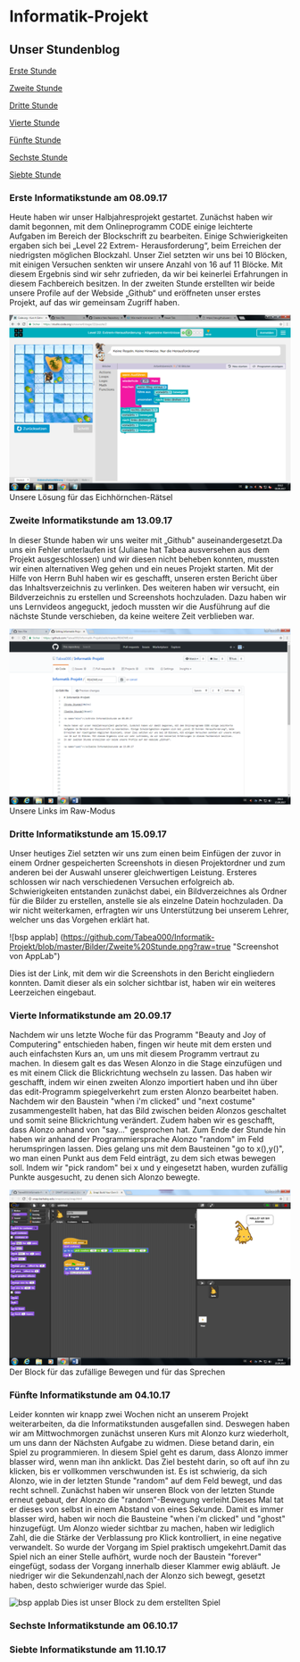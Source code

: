# Informatik-Projekt

## Unser Stundenblog

[Erste Stunde](#eins)

[Zweite Stunde](#zwei)

[Dritte Stunde](#drei)

[Vierte Stunde](#vier)

[Fünfte Stunde](#fünf)

[Sechste Stunde](#sechs)

[Siebte Stunde](#sieben)


### <a name="eins"></a>Erste Informatikstunde am 08.09.17 

Heute haben wir unser Halbjahresprojekt gestartet. Zunächst haben wir damit begonnen, mit dem Onlineprogramm CODE einige leichterte Aufgaben im Bereich der Blockschrift zu bearbeiten. Einige Schwierigkeiten ergaben sich bei „Level 22 Extrem- Herausforderung“, beim Erreichen der niedrigsten möglichen Blockzahl. Unser Ziel setzten wir uns bei 10 Blöcken, mit einigen Versuchen senkten wir unsere Anzahl von 16 auf 11 Blöcke. Mit diesem Ergebnis sind wir sehr zufrieden, da wir bei keinerlei Erfahrungen in diesem Fachbereich besitzen.
In der zweiten Stunde erstellten wir beide unsere Profile auf der Webside „Github“ und eröffneten unser erstes Projekt, auf das wir gemeinsam Zugriff haben.

![bsp applab](https://github.com/Tabea000/Informatik-Projekt/blob/master/Bilder/Erste%20Stunde.png?raw=true "Screenshot von AppLab")
Unsere Lösung für das Eichhörnchen-Rätsel

### <a name="zwei"></a>Zweite Informatikstunde am 13.09.17

In dieser Stunde haben wir uns weiter mit „Github" auseinandergesetzt.Da uns ein Fehler unterlaufen ist (Juliane hat Tabea ausversehen aus dem Projekt ausgeschlossen) und wir diesen nicht beheben konnten, mussten wir einen alternativen Weg gehen und ein neues Projekt starten. Mit der Hilfe von Herrn Buhl haben wir es geschafft, unseren ersten Bericht über das Inhaltsverzeichnis zu verlinken. Des weiteren haben wir versucht, ein Bildverzeichnis zu erstellen und Screenshots hochzuladen. Dazu haben wir uns Lernvideos angeguckt, jedoch mussten wir die Ausführung auf die nächste Stunde verschieben, da keine weitere Zeit verblieben war. 

![bsp applab](https://github.com/Tabea000/Informatik-Projekt/blob/master/Bilder/Zweite%20Stunde.png?raw=true "Screenshot von AppLab")
Unsere Links im Raw-Modus

### <a name="drei"></a>Dritte Informatikstunde am 15.09.17 

Unser heutiges Ziel setzten wir uns zum einen beim Einfügen der zuvor in einem Ordner gespeicherten Screenshots in diesen Projektordner und zum anderen bei der Auswahl unserer gleichwertigen Leistung. Ersteres schlossen wir nach verschiedenen Versuchen erfolgreich ab. Schwierigkeiten entstanden zunächst dabei, ein Bildverzeichnes als Ordner für die Bilder zu erstellen, anstelle sie als einzelne Datein hochzuladen. Da wir nicht weiterkamen, erfragten wir uns Unterstützung bei unserem Lehrer, welcher uns das Vorgehen erklärt hat.

![bsp applab] (https://github.com/Tabea000/Informatik-Projekt/blob/master/Bilder/Zweite%20Stunde.png?raw=true "Screenshot von AppLab")

Dies ist der Link, mit dem wir die Screenshots in den Bericht eingliedern konnten. Damit dieser als ein solcher sichtbar ist, haben wir ein weiteres Leerzeichen eingebaut.

### <a name="vier"></a>Vierte Informatikstunde am 20.09.17 

Nachdem wir uns letzte Woche für das Programm "Beauty and Joy of Computering" entschieden haben, fingen wir heute mit dem ersten und auch einfachsten Kurs an, um uns mit diesem Programm vertraut zu machen. In diesem galt es das Wesen Alonzo in die Stage einzufügen und es mit einem Click die Blickrichtung wechseln zu lassen. Das haben wir geschafft, indem wir einen zweiten Alonzo importiert haben und ihn über das edit-Programm spiegelverkehrt zum ersten Alonzo bearbeitet haben. Nachdem wir den Baustein "when i'm clicked" und "next costume" zusammengestellt haben, hat das Bild zwischen beiden Alonzos geschaltet und somit seine Blickrichtung verändert. Zudem haben wir es geschafft, dass Alonzo anhand von "say..." gesprochen hat. Zum Ende der Stunde hin haben wir anhand der Programmiersprache Alonzo "random" im Feld herumspringen lassen. Dies gelang uns mit dem Bausteinen "go to x(),y()", wo man einen Punkt aus dem Feld einträgt, zu dem sich etwas bewegen soll. Indem wir "pick random" bei x und y eingesetzt haben, wurden zufällig Punkte ausgesucht, zu denen sich Alonzo bewegte.

![bsp applab](https://raw.githubusercontent.com/Tabea000/Informatik-Projekt/master/Bilder/Dritte%20Stunde3..png "Screenshot von AppLab")
Der Block für das zufällige Bewegen und für das Sprechen 

### <a name="fünf"></a>Fünfte Informatikstunde am 04.10.17

Leider konnten wir knapp zwei Wochen nicht an unserem Projekt weiterarbeiten, da die Informatikstunden ausgefallen sind. Deswegen haben wir am Mittwochmorgen zunächst unseren Kurs mit Alonzo kurz wiederholt, um uns dann der Nächsten Aufgabe zu widmen. Diese betand darin, ein Spiel zu programmieren. In diesem Spiel geht es darum, dass Alonzo immer blasser wird, wenn man ihn anklickt. Das Ziel besteht darin, so oft auf ihn zu klicken, bis er vollkommen verschwunden ist. Es ist schwierig, da sich Alonzo, wie in der letzten Stunde "random" auf dem Feld bewegt, und das recht schnell.
Zunächst haben wir unseren Block von der letzten Stunde erneut gebaut, der Alonzo die "random"-Bewegung verleiht.Dieses Mal tat er dieses von selbst in einem Abstand von eines Sekunde. Damit es immer blasser wird, haben wir noch die Bausteine "when i'm clicked" und "ghost" hinzugefügt. Um Alonzo wieder sichtbar zu machen, haben wir lediglich Zahl, die die Stärke der Verblassung pro Klick kontrolliert, in eine negative verwandelt. So wurde der Vorgang im Spiel praktisch umgekehrt.Damit das Spiel nich an einer Stelle aufhört, wurde noch der Baustein "forever" eingefügt, sodass der Vorgang innerhalb dieser Klammer ewig abläuft. 
Je niedriger wir die Sekundenzahl,nach der Alonzo sich bewegt, gesetzt haben, desto schwieriger wurde das Spiel.  

![bsp applab](https://github.com/Tabea000/Informatik-Projekt/blob/master/Bilder/Fünfte%20Stunde.png?raw=true "Screenshot von AppLab")
Dies ist unser Block zu dem erstellten Spiel


### <a name="sechs"></a>Sechste Informatikstunde am 06.10.17


### <a name="sieben"></a>Siebte Informatikstunde am 11.10.17
